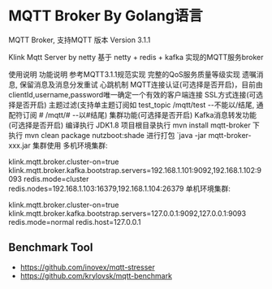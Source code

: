 MQTT Broker By Golang语言
============

MQTT Broker, 支持MQTT 版本 Version 3.1.1

Klink Mqtt Server by netty
基于 netty + redis + kafka 实现的MQTT服务broker

使用说明
功能说明
参考MQTT3.1.1规范实现
完整的QoS服务质量等级实现
遗嘱消息, 保留消息及消息分发重试
心跳机制
MQTT连接认证(可选择是否开启)，目前由clientId,username,password唯一确定一个有效的客户端连接
SSL方式连接(可选择是否开启)
主题过滤(支持单主题订阅如 test_topic /mqtt/test --不能以/结尾, 通配符订阅 # /mqtt/# --以#结尾)
集群功能(可选择是否开启)
Kafka消息转发功能(可选择是否开启)
编译执行
JDK1.8
项目根目录执行 mvn install
mqtt-broker 下执行 mvn clean package nutzboot:shade 进行打包
`java -jar mqtt-broker-xxx.jar
集群使用
多机环境集群:

klink.mqtt.broker.cluster-on=true
klink.mqtt.broker.kafka.bootstrap.servers=192.168.1.101:9092,192.168.1.102:9093
redis.mode=cluster
redis.nodes=192.168.1.103:16379,192.168.1.104:26379
单机环境集群:

klink.mqtt.broker.cluster-on=true
klink.mqtt.broker.kafka.bootstrap.servers=127.0.0.1:9092,127.0.0.1:9093
redis.mode=normal
redis.host=127.0.0.1
## Benchmark Tool

* https://github.com/inovex/mqtt-stresser
* https://github.com/krylovsk/mqtt-benchmark

